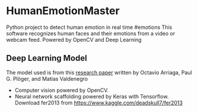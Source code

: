 # HumanEmotionMaster
Python project to detect human emotion in real time
#emotions
This software recognizes human faces and their emotions from a video or webcam feed. Powered by OpenCV and Deep Learning

## Deep Learning Model

The model used is from this [research paper](https://github.com/oarriaga/face_classification/blob/master/report.pdf) written by Octavio Arriaga, Paul G. Plöger, and Matias Valdenegro
* Computer vision powered by OpenCV.
* Neural network scaffolding powered by Keras with Tensorflow.
Download fer2013 from https://www.kaggle.com/deadskull7/fer2013
